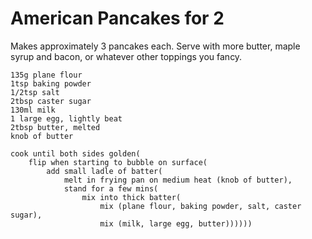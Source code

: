 American Pancakes for 2
=======================

Makes approximately 3 pancakes each. Serve with more butter, maple syrup and bacon, or whatever other toppings you fancy.

    135g plane flour
    1tsp baking powder
    1/2tsp salt
    2tbsp caster sugar
    130ml milk
    1 large egg, lightly beat
    2tbsp butter, melted
    knob of butter

    cook until both sides golden(
        flip when starting to bubble on surface(
            add small ladle of batter(
                melt in frying pan on medium heat (knob of butter),
                stand for a few mins(
                    mix into thick batter(
                        mix (plane flour, baking powder, salt, caster sugar),
                        mix (milk, large egg, butter))))))
